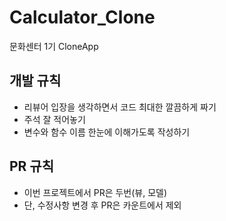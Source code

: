 # Calculator_Clone
문화센터 1기 CloneApp

## 개발 규칙
- 리뷰어 입장을 생각하면서 코드 최대한 깔끔하게 짜기
- 주석 잘 적어놓기
- 변수와 함수 이름 한눈에 이해가도록 작성하기

## PR 규칙
- 이번 프로젝트에서 PR은 두번(뷰, 모델)
- 단, 수정사항 변경 후 PR은 카운트에서 제외
